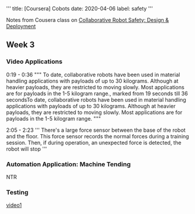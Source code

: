 '''
title: [Coursera] Cobots
date: 2020-04-06
label: safety
'''

Notes from Cousera class on 
[Collaborative Robot Safety: Design & Deployment](https://de.coursera.org/learn/collaborative-robot-safety)


## Week 3
### Video Applications

0:19 - 0:36
"""
To date, collaborative robots have been used in material handling applications with payloads of up to 30 kilograms. 
Although at heavier payloads, they are restricted to moving slowly. Most applications are for payloads in the 1-5 kilogram 
range., marked from 19 seconds till 36 secondsTo date, collaborative robots have been used in material 
handling applications with payloads of up to 30 kilograms. Although at heavier payloads, they are restricted to moving slowly. 
Most applications are for payloads in the 1-5 kilogram range.
"""

2:05 - 2:23
'''
There's a large force sensor between the base of the robot and the floor. This force sensor records the normal forces during a training session. Then, if during operation, an unexpected force is detected, the robot will stop
'''

### Automation Application: Machine Tending
NTR

### Testing
[video1](https://www.coursera.org/learn/collaborative-robot-safety/lecture/5Tesa/testing-part-1)
